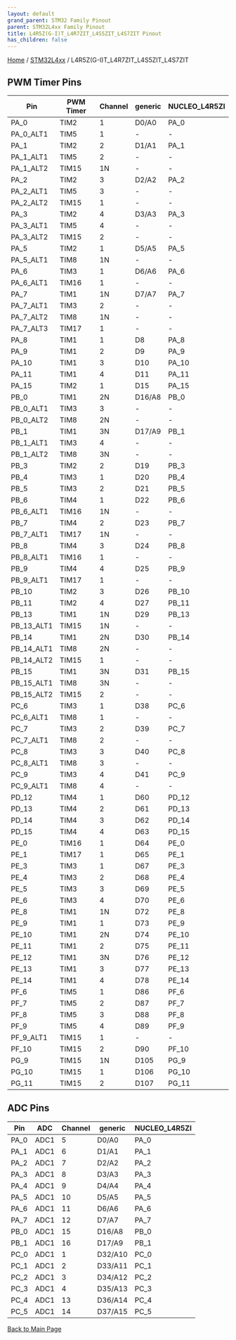 ```yaml
---
layout: default
grand_parent: STM32 Family Pinout
parent: STM32L4xx Family Pinout
title: L4R5Z(G-I)T_L4R7ZIT_L4S5ZIT_L4S7ZIT Pinout
has_children: false
---
```


[Home](../../index) / [STM32L4xx](../index) / L4R5Z(G-I)T_L4R7ZIT_L4S5ZIT_L4S7ZIT

## PWM Timer Pins

| Pin | PWM Timer | Channel | generic | NUCLEO_L4R5ZI |
| --- | --- | --- | --- | --- |
| PA_0 | TIM2 | 1 | D0/A0 | PA_0 |
| PA_0_ALT1 | TIM5 | 1 | - | - |
| PA_1 | TIM2 | 2 | D1/A1 | PA_1 |
| PA_1_ALT1 | TIM5 | 2 | - | - |
| PA_1_ALT2 | TIM15 | 1N | - | - |
| PA_2 | TIM2 | 3 | D2/A2 | PA_2 |
| PA_2_ALT1 | TIM5 | 3 | - | - |
| PA_2_ALT2 | TIM15 | 1 | - | - |
| PA_3 | TIM2 | 4 | D3/A3 | PA_3 |
| PA_3_ALT1 | TIM5 | 4 | - | - |
| PA_3_ALT2 | TIM15 | 2 | - | - |
| PA_5 | TIM2 | 1 | D5/A5 | PA_5 |
| PA_5_ALT1 | TIM8 | 1N | - | - |
| PA_6 | TIM3 | 1 | D6/A6 | PA_6 |
| PA_6_ALT1 | TIM16 | 1 | - | - |
| PA_7 | TIM1 | 1N | D7/A7 | PA_7 |
| PA_7_ALT1 | TIM3 | 2 | - | - |
| PA_7_ALT2 | TIM8 | 1N | - | - |
| PA_7_ALT3 | TIM17 | 1 | - | - |
| PA_8 | TIM1 | 1 | D8 | PA_8 |
| PA_9 | TIM1 | 2 | D9 | PA_9 |
| PA_10 | TIM1 | 3 | D10 | PA_10 |
| PA_11 | TIM1 | 4 | D11 | PA_11 |
| PA_15 | TIM2 | 1 | D15 | PA_15 |
| PB_0 | TIM1 | 2N | D16/A8 | PB_0 |
| PB_0_ALT1 | TIM3 | 3 | - | - |
| PB_0_ALT2 | TIM8 | 2N | - | - |
| PB_1 | TIM1 | 3N | D17/A9 | PB_1 |
| PB_1_ALT1 | TIM3 | 4 | - | - |
| PB_1_ALT2 | TIM8 | 3N | - | - |
| PB_3 | TIM2 | 2 | D19 | PB_3 |
| PB_4 | TIM3 | 1 | D20 | PB_4 |
| PB_5 | TIM3 | 2 | D21 | PB_5 |
| PB_6 | TIM4 | 1 | D22 | PB_6 |
| PB_6_ALT1 | TIM16 | 1N | - | - |
| PB_7 | TIM4 | 2 | D23 | PB_7 |
| PB_7_ALT1 | TIM17 | 1N | - | - |
| PB_8 | TIM4 | 3 | D24 | PB_8 |
| PB_8_ALT1 | TIM16 | 1 | - | - |
| PB_9 | TIM4 | 4 | D25 | PB_9 |
| PB_9_ALT1 | TIM17 | 1 | - | - |
| PB_10 | TIM2 | 3 | D26 | PB_10 |
| PB_11 | TIM2 | 4 | D27 | PB_11 |
| PB_13 | TIM1 | 1N | D29 | PB_13 |
| PB_13_ALT1 | TIM15 | 1N | - | - |
| PB_14 | TIM1 | 2N | D30 | PB_14 |
| PB_14_ALT1 | TIM8 | 2N | - | - |
| PB_14_ALT2 | TIM15 | 1 | - | - |
| PB_15 | TIM1 | 3N | D31 | PB_15 |
| PB_15_ALT1 | TIM8 | 3N | - | - |
| PB_15_ALT2 | TIM15 | 2 | - | - |
| PC_6 | TIM3 | 1 | D38 | PC_6 |
| PC_6_ALT1 | TIM8 | 1 | - | - |
| PC_7 | TIM3 | 2 | D39 | PC_7 |
| PC_7_ALT1 | TIM8 | 2 | - | - |
| PC_8 | TIM3 | 3 | D40 | PC_8 |
| PC_8_ALT1 | TIM8 | 3 | - | - |
| PC_9 | TIM3 | 4 | D41 | PC_9 |
| PC_9_ALT1 | TIM8 | 4 | - | - |
| PD_12 | TIM4 | 1 | D60 | PD_12 |
| PD_13 | TIM4 | 2 | D61 | PD_13 |
| PD_14 | TIM4 | 3 | D62 | PD_14 |
| PD_15 | TIM4 | 4 | D63 | PD_15 |
| PE_0 | TIM16 | 1 | D64 | PE_0 |
| PE_1 | TIM17 | 1 | D65 | PE_1 |
| PE_3 | TIM3 | 1 | D67 | PE_3 |
| PE_4 | TIM3 | 2 | D68 | PE_4 |
| PE_5 | TIM3 | 3 | D69 | PE_5 |
| PE_6 | TIM3 | 4 | D70 | PE_6 |
| PE_8 | TIM1 | 1N | D72 | PE_8 |
| PE_9 | TIM1 | 1 | D73 | PE_9 |
| PE_10 | TIM1 | 2N | D74 | PE_10 |
| PE_11 | TIM1 | 2 | D75 | PE_11 |
| PE_12 | TIM1 | 3N | D76 | PE_12 |
| PE_13 | TIM1 | 3 | D77 | PE_13 |
| PE_14 | TIM1 | 4 | D78 | PE_14 |
| PF_6 | TIM5 | 1 | D86 | PF_6 |
| PF_7 | TIM5 | 2 | D87 | PF_7 |
| PF_8 | TIM5 | 3 | D88 | PF_8 |
| PF_9 | TIM5 | 4 | D89 | PF_9 |
| PF_9_ALT1 | TIM15 | 1 | - | - |
| PF_10 | TIM15 | 2 | D90 | PF_10 |
| PG_9 | TIM15 | 1N | D105 | PG_9 |
| PG_10 | TIM15 | 1 | D106 | PG_10 |
| PG_11 | TIM15 | 2 | D107 | PG_11 |


## ADC Pins

| Pin | ADC | Channel | generic | NUCLEO_L4R5ZI |
| --- | --- | --- | --- | --- |
| PA_0 | ADC1 | 5 | D0/A0 | PA_0 |
| PA_1 | ADC1 | 6 | D1/A1 | PA_1 |
| PA_2 | ADC1 | 7 | D2/A2 | PA_2 |
| PA_3 | ADC1 | 8 | D3/A3 | PA_3 |
| PA_4 | ADC1 | 9 | D4/A4 | PA_4 |
| PA_5 | ADC1 | 10 | D5/A5 | PA_5 |
| PA_6 | ADC1 | 11 | D6/A6 | PA_6 |
| PA_7 | ADC1 | 12 | D7/A7 | PA_7 |
| PB_0 | ADC1 | 15 | D16/A8 | PB_0 |
| PB_1 | ADC1 | 16 | D17/A9 | PB_1 |
| PC_0 | ADC1 | 1 | D32/A10 | PC_0 |
| PC_1 | ADC1 | 2 | D33/A11 | PC_1 |
| PC_2 | ADC1 | 3 | D34/A12 | PC_2 |
| PC_3 | ADC1 | 4 | D35/A13 | PC_3 |
| PC_4 | ADC1 | 13 | D36/A14 | PC_4 |
| PC_5 | ADC1 | 14 | D37/A15 | PC_5 |


[Back to Main Page](../../index)